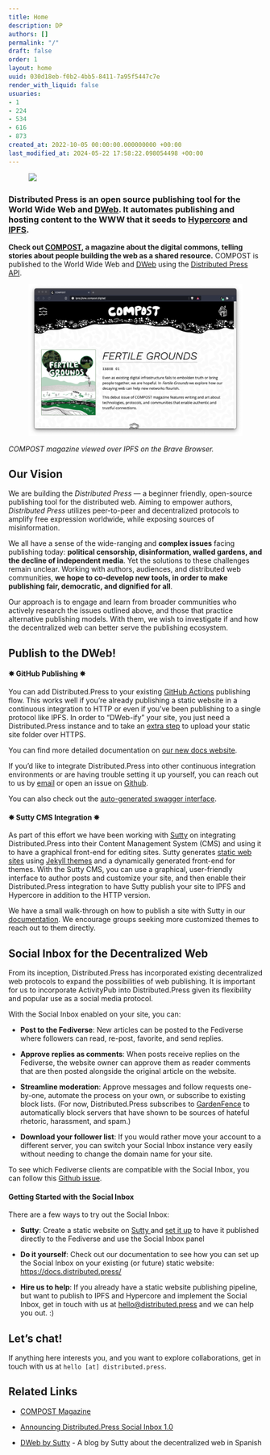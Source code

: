 ```yaml
---
title: Home
description: DP
authors: []
permalink: "/"
draft: false
order: 1
layout: home
uuid: 030d18eb-f0b2-4bb5-8411-7a95f5447c7e
render_with_liquid: false
usuaries:
- 1
- 224
- 534
- 616
- 873
created_at: 2022-10-05 00:00:00.000000000 +00:00
last_modified_at: 2024-05-22 17:58:22.098054498 +00:00
---
```


<figure><img src="public/ksh17nfen0uehmnqll389caurf9d/dp header2.png" class="img-fluid" controls="false"></figure>
<h3 style="text-align:start" id="distributed-press">
  <strong>Distributed Press</strong> is an open source publishing tool for the World Wide Web and <a href="https://getdweb.net" rel="noopener" target="_blank" referrerpolicy="strict-origin-when-cross-origin">DWeb</a>. It automates publishing and hosting content to the WWW that it seeds to <a href="https://hypercore-protocol.org/" rel="noopener" target="_blank" referrerpolicy="strict-origin-when-cross-origin">Hypercore</a> and <a href="https://ipfs.io" rel="noopener" target="_blank" referrerpolicy="strict-origin-when-cross-origin">IPFS</a>.</h3>
<p style="text-align:start"><strong>Check out <a href="https://compost.digital" rel="noopener" target="_blank" referrerpolicy="strict-origin-when-cross-origin">COMPOST</a>, a magazine about the digital commons, telling stories about people building the web as a shared resource.</strong> COMPOST is published to the World Wide Web and <a href="https://getdweb.net" rel="noopener" target="_blank" referrerpolicy="strict-origin-when-cross-origin">DWeb</a> using the <a href="https://github.com/hyphacoop/api.distributed.press" rel="noopener" target="_blank" referrerpolicy="strict-origin-when-cross-origin">Distributed Press API</a>.</p>
<figure><img src="public/ey2bg0gcc2l6q955r3fjjkpmivtp/2021-03-06-one-brave-ipns.png" class="img-fluid" controls="false"></figure>
<p style="text-align:start"><em>COMPOST magazine viewed over IPFS on the Brave Browser.</em></p>
<h2 style="text-align:start" id="our-vision"><strong>Our Vision</strong></h2>
<p style="text-align:start">We are building the <em>Distributed Press</em> — a beginner friendly, open-source publishing tool for the distributed web. Aiming to empower authors, <em>Distributed Press</em> utilizes peer-to-peer and decentralized protocols to amplify free expression worldwide, while exposing sources of misinformation.</p>
<p style="text-align:start">We all have a sense of the wide-ranging and <strong>complex issues</strong> facing publishing today: <strong>political censorship, disinformation, walled gardens, and the decline of independent media</strong>. Yet the solutions to these challenges remain unclear. Working with authors, audiences, and distributed web communities, <strong>we hope to co-develop new tools, in order to make publishing fair, democratic, and dignified for all</strong>.</p>
<p style="text-align:start">Our approach is to engage and learn from broader communities who actively research the issues outlined above, and those that practice alternative publishing models. With them, we wish to investigate if and how the decentralized web can better serve the publishing ecosystem.</p>
<p style="text-align:start"></p>
<h2 style="text-align:start" id="publish-to-the-dweb!"><strong>Publish to the DWeb!</strong></h2>
<h4 style="text-align:start" id="github-publishing">✸ GitHub Publishing ✸</h4>
<p style="text-align:start">You can add Distributed.Press to your existing <a href="https://docs.github.com/en/actions" rel="noopener" target="_blank" referrerpolicy="strict-origin-when-cross-origin">GitHub Actions</a> publishing flow. This works well if you’re already publishing a static website in a continuous integration to HTTP or even if you’ve been publishing to a single protocol like IPFS. In order to “DWeb-ify” your site, you just need a Distributed.Press instance and to take an <a href="https://github.com/marketplace/actions/publish-to-distributed-press" rel="noopener" target="_blank" referrerpolicy="strict-origin-when-cross-origin">extra step</a> to upload your static site folder over HTTPS.</p>
<p style="text-align:start">You can find more detailed documentation on <a href="https://docs.distributed.press" rel="noopener" target="_blank" referrerpolicy="strict-origin-when-cross-origin">our new docs website</a>.</p>
<p style="text-align:start">If you’d like to integrate Distributed.Press into other continuous integration environments or are having trouble setting it up yourself, you can reach out to us by <a href="mailto:%20hello@distributed.press" rel="noopener" target="_blank" referrerpolicy="strict-origin-when-cross-origin">email</a> or open an issue on <a href="https://github.com/hyphacoop/distributed.press" rel="noopener" target="_blank" referrerpolicy="strict-origin-when-cross-origin">Github</a>.</p>
<p style="text-align:start">You can also check out the <a href="https://api.distributed.press/v1/docs/static/index.html" rel="noopener" target="_blank" referrerpolicy="strict-origin-when-cross-origin">auto-generated swagger interface</a>.</p>
<h4 style="text-align:start" id="sutty-cms-integration">✸ Sutty CMS Integration ✸</h4>
<p style="text-align:start">As part of this effort we have been working with <a href="https://sutty.nl/en/" rel="noopener" target="_blank" referrerpolicy="strict-origin-when-cross-origin">Sutty</a> on integrating Distributed.Press into their Content Management System (CMS) and using it to have a graphical front-end for editing sites. Sutty generates <a href="https://en.wikipedia.org/wiki/Static_web_page" rel="noopener" target="_blank" referrerpolicy="strict-origin-when-cross-origin">static web sites</a> using <a href="https://jekyllrb.com/" rel="noopener" target="_blank" referrerpolicy="strict-origin-when-cross-origin">Jekyll themes</a> and a dynamically generated front-end for themes. With the Sutty CMS, you can use a graphical, user-friendly interface to author posts and customize your site, and then enable their Distributed.Press integration to have Sutty publish your site to IPFS and Hypercore in addition to the HTTP version.</p>
<p style="text-align:start">We have a small walk-through on how to publish a site with Sutty in our <a href="https://docs.distributed.press/deployment/sutty" rel="noopener" target="_blank" referrerpolicy="strict-origin-when-cross-origin">documentation</a>. We encourage groups seeking more customized themes to reach out to them directly.</p>
<h2 style="text-align:start" id="social-inbox-for-the-decentralized-web">Social Inbox for the Decentralized Web</h2>
<p style="text-align:start">From its inception, Distributed.Press has incorporated existing decentralized web protocols to expand the possibilities of web publishing. It is important for us to incorporate ActivityPub into Distributed.Press given its flexibility and popular use as a social media protocol.</p>
<p style="text-align:start">With the Social Inbox enabled on your site, you can:</p>
<ul>
  <li>
    <p style="text-align:start"><strong>Post to the Fediverse</strong>: New articles can be posted to the Fediverse where followers can read, re-post, favorite, and send replies.</p>
  </li>
  <li>
    <p style="text-align:start"><strong>Approve replies as comments</strong>: When posts receive replies on the Fediverse, the website owner can approve them as reader comments that are then posted alongside the original article on the website.</p>
  </li>
  <li>
    <p style="text-align:start"><strong>Streamline moderation</strong>: Approve messages and follow requests one-by-one, automate the process on your own, or subscribe to existing block lists. (For now, Distributed.Press subscribes to <a href="https://github.com/gardenfence/blocklist/tree/main" rel="noopener" target="_blank" referrerpolicy="strict-origin-when-cross-origin">GardenFence</a> to automatically block servers that have shown to be sources of hateful rhetoric, harassment, and spam.)</p>
  </li>
  <li>
    <p style="text-align:start"><strong>Download your follower list</strong>: If you would rather move your account to a different server, you can switch your Social Inbox instance very easily without needing to change the domain name for your site.</p>
  </li>
</ul>
<p style="text-align:start">To see which Fediverse clients are compatible with the Social Inbox, you can follow this <a href="https://github.com/hyphacoop/social.distributed.press/issues/24" rel="noopener" target="_blank" referrerpolicy="strict-origin-when-cross-origin">Github issue</a>.</p>
<h4 style="text-align:start" id="getting-started-with-the-social-inbox"><strong>Getting Started with the Social Inbox</strong></h4>
<p style="text-align:start">There are a few ways to try out the Social Inbox:</p>
<ul>
  <li>
    <p style="text-align:start"><strong>Sutty</strong>: Create a static website on <a href="https://sutty.nl/en/" rel="noopener" target="_blank" referrerpolicy="strict-origin-when-cross-origin">Sutty </a>and <a href="https://sutty.nl/en/how-to-publish-your-sutty-posts-in-fediverse" rel="noopener" target="_blank" referrerpolicy="strict-origin-when-cross-origin">set it up</a> to have it published directly to the Fediverse and use the Social Inbox panel</p>
  </li>
  <li>
    <p style="text-align:start"><strong>Do it yourself</strong>: Check out our documentation to see how you can set up the Social Inbox on your existing (or future) static website: <a href="https://docs.distributed.press/" rel="noopener" target="_blank" referrerpolicy="strict-origin-when-cross-origin">https://docs.distributed.press/</a></p>
  </li>
  <li>
    <p style="text-align:start"><strong>Hire us to help</strong>: If you already have a static website publishing pipeline, but want to publish to IPFS and Hypercore and implement the Social Inbox, get in touch with us at <a href="mailto:hello@distributed.press" rel="noopener" target="_blank" referrerpolicy="strict-origin-when-cross-origin">hello@distributed.press</a> and we can help you out. :)</p>
  </li>
</ul>
<h2 style="text-align:start" id="let's-chat!">Let’s chat!</h2>
<p style="text-align:start">If anything here interests you, and you want to explore collaborations, get in touch with us at <code>hello [at] distributed.press</code>.</p>
<h2 style="text-align:start"></h2>
<h2 style="text-align:start" id="related-links">Related Links</h2>
<ul>
  <li>
    <p style="text-align:start"><a href="https://compost.digital/" rel="noopener" target="_blank" referrerpolicy="strict-origin-when-cross-origin">COMPOST Magazine</a></p>
  </li>
  <li>
    <p style="text-align:start"><a href="https://hypha.coop/dripline/announcing-dp-social-inbox/" rel="noopener" target="_blank" referrerpolicy="strict-origin-when-cross-origin">Announcing Distributed.Press Social Inbox 1.0</a></p>
  </li>
  <li>
    <p style="text-align:start"><a href="https://dweb.sutty.nl/" rel="noopener" target="_blank" referrerpolicy="strict-origin-when-cross-origin">DWeb by Sutty</a> - A blog by Sutty about the decentralized web in Spanish</p>
  </li>
</ul>